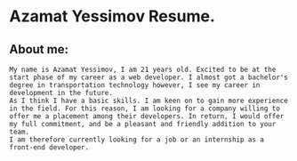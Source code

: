 # Azamat Yessimov Resume.  
## About me:
    My name is Azamat Yessimov, I am 21 years old. Excited to be at the start phase of my career as a web developer. I almost got a bachelor's degree in transportation technology however, I see my career in development in the future.
    As I think I have a basic skills. I am keen on to gain more experience in the field. For this reason, I am looking for a company willing to offer me a placement among their developers. In return, I would offer my full commitment, and be a pleasant and friendly addition to your team.
    I am therefore currently looking for a job or an internship as a front-end developer.
